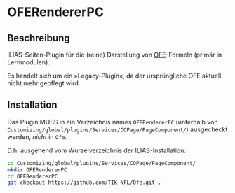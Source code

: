# OFERendererPC

## Beschreibung

ILIAS-Seiten-Plugin für die (reine) Darstellung von [OFE](https://office.freeit.de/de/ofe/index.html)-Formeln (primär in Lernmodulen).

Es handelt sich um ein »Legacy-Plugin«, da der ursprüngliche OFE aktuell nicht mehr gepflegt wird.

## Installation

Das Plugin MUSS in ein Verzeichnis names `OFERendererPC` (unterhalb von `Customizing/global/plugins/Services/COPage/PageComponent/`) ausgecheckt werden,  *nicht* in `Ofe`.

D.h. ausgehend vom Wurzelverzeichnis der ILIAS-Installation:

```bash
cd Customizing/global/plugins/Services/COPage/PageComponent/
mkdir OFERendererPC
cd OFERendererPC
git checkout https://github.com/TIK-NFL/Ofe.git .
```
